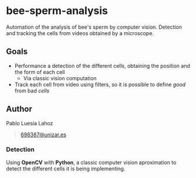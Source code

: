 # bee-sperm-analysis
Automation of the analysis of bee's sperm by computer vision. Detection and tracking the cells from videos obtained by a microscope. 

## Goals

- Performance a detection of the different cells, obtaining the position and the form of each cell
  - Via classic vision computation
- Track each cell from video using filters, so it is possible to define *good* from bad *cells* 

## Author

Pablo Luesia Lahoz
> 698387@unizar.es

### Detection

Using **OpenCV** with **Python**, a classic computer vision aproximation to detect the different cells it is being implementing.

